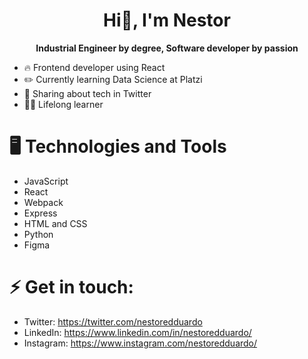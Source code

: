<h1 align="center">
    Hi👋, I'm Nestor
</h1>
<div align="center"><b> Industrial Engineer by degree, Software developer by passion</b></div>

- 🔥 Frontend developer using React
- ✏️ Currently learning Data Science at Platzi
- 💬 Sharing about tech in Twitter
- 💪🏼 Lifelong learner

# 🖥️ Technologies and Tools

- JavaScript
- React
- Webpack
- Express
- HTML and CSS
- Python
- Figma

# ⚡ Get in touch:

- Twitter: https://twitter.com/nestoredduardo
- LinkedIn: https://www.linkedin.com/in/nestoredduardo/
- Instagram: https://www.instagram.com/nestoredduardo/
